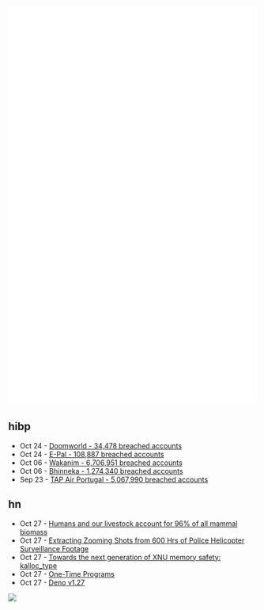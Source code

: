 ![Metrics](https://raw.githubusercontent.com/phixion/phixion/master/metrics.svg)

## hibp

<!--
for https://github.com/phixion/phixion/blob/main/.github/workflows/feeds.yml
-->
<!--START_SECTION:haveibeenpwnd-->
- Oct 24 - [Doomworld - 34,478 breached accounts](https://haveibeenpwned.com/PwnedWebsites#Doomworld)
- Oct 24 - [E-Pal - 108,887 breached accounts](https://haveibeenpwned.com/PwnedWebsites#EPal)
- Oct 06 - [Wakanim - 6,706,951 breached accounts](https://haveibeenpwned.com/PwnedWebsites#Wakanim)
- Oct 06 - [Bhinneka - 1,274,340 breached accounts](https://haveibeenpwned.com/PwnedWebsites#Bhinneka)
- Sep 23 - [TAP Air Portugal - 5,067,990 breached accounts](https://haveibeenpwned.com/PwnedWebsites#TAPAirPortugal)
<!--END_SECTION:haveibeenpwnd-->

## hn

<!--
for https://github.com/phixion/phixion/blob/main/.github/workflows/feeds.yml
-->
<!--START_SECTION:hn-->
- Oct 27 - [Humans and our livestock account for 96% of all mammal biomass](https://ourworldindata.org/mammals)
- Oct 27 - [Extracting Zooming Shots from 600 Hrs of Police Helicopter Surveillance Footage](https://lav.io/notes/the-zooms/)
- Oct 27 - [Towards the next generation of XNU memory safety: kalloc_type](https://security.apple.com/blog/towards-the-next-generation-of-xnu-memory-safety/)
- Oct 27 - [One-Time Programs](https://blog.cryptographyengineering.com/2022/10/27/one-time-programs/)
- Oct 27 - [Deno v1.27](https://deno.com/blog/v1.27)
<!--END_SECTION:hn-->

<!--
for https://yhype.me
-->
![](https://hit.yhype.me/github/profile?user_id=13013670)
